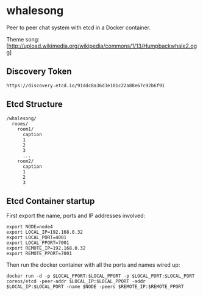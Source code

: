 # whalesong

Peer to peer chat system with etcd in a Docker container.

Theme song: [http://upload.wikimedia.org/wikipedia/commons/1/13/Humpbackwhale2.ogg]

## Discovery Token

```
https://discovery.etcd.io/91ddc8a36d3e101c22a88e67c92b6f91
```

## Etcd Structure

```
/whalesong/
  rooms/
    room1/
      caption
      1
      2
      3
      ...
    room2/
      caption
      1
      2
      3
```

## Etcd Container startup

First export the name, ports and IP addresses involved:
```
export NODE=node4
export LOCAL_IP=192.168.0.32
export LOCAL_PORT=4001
export LOCAL_PPORT=7001
export REMOTE_IP=192.168.0.32
export REMOTE_PPORT=7001
```

Then run the docker container with all the ports and names wired up:
```
docker run -d -p $LOCAL_PPORT:$LOCAL_PPORT -p $LOCAL_PORT:$LOCAL_PORT coreos/etcd -peer-addr $LOCAL_IP:$LOCAL_PPORT -addr $LOCAL_IP:$LOCAL_PORT -name $NODE -peers $REMOTE_IP:$REMOTE_PPORT
```
